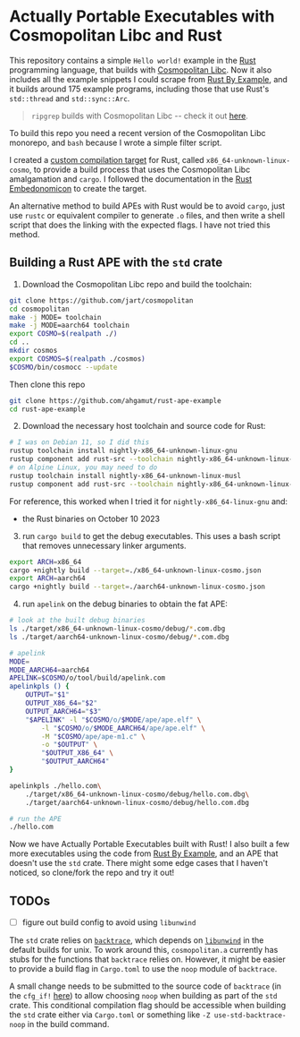# Actually Portable Executables with Cosmopolitan Libc and Rust

This repository contains a simple `Hello world!` example in the [Rust][rust]
programming language, that builds with [Cosmopolitan Libc][cosmo]. Now it also
includes all the example snippets I could scrape from [Rust By Example][rbe],
and it builds around 175 example programs, including those that use Rust's
`std::thread` and `std::sync::Arc`.

> `ripgrep` builds with Cosmopolitan Libc -- check it out
> [here](https://github.com/ahgamut/ripgrep/tree/cosmopolitan).


To build this repo you need a recent version of the Cosmopolitan Libc monorepo,
and `bash` because I wrote a simple filter script.

I created a [custom compilation target][custom-target] for Rust, called
`x86_64-unknown-linux-cosmo`, to provide a build process that uses the
Cosmopolitan Libc amalgamation and `cargo`. I followed the documentation in the
[Rust Embedonomicon][custom-embed] to create the target.

An alternative method to build APEs with Rust would be to avoid `cargo`, just
use `rustc` or equivalent compiler to generate `.o` files, and then write a
shell script that does the linking with the expected flags. I have not tried
this method.

## Building a Rust APE with the `std` crate

1. Download the Cosmopolitan Libc repo and build the toolchain:

```bash
git clone https://github.com/jart/cosmopolitan
cd cosmopolitan
make -j MODE= toolchain
make -j MODE=aarch64 toolchain
export COSMO=$(realpath ./)
cd ..
mkdir cosmos
export COSMOS=$(realpath ./cosmos)
$COSMO/bin/cosmocc --update
```

Then clone this repo

```bash
git clone https://github.com/ahgamut/rust-ape-example
cd rust-ape-example
```

2. Download the necessary host toolchain and source code for Rust:

```bash
# I was on Debian 11, so I did this
rustup toolchain install nightly-x86_64-unknown-linux-gnu
rustup component add rust-src --toolchain nightly-x86_64-unknown-linux-gnu
# on Alpine Linux, you may need to do
rustup toolchain install nightly-x86_64-unknown-linux-musl
rustup component add rust-src --toolchain nightly-x86_64-unknown-linux-musl
```

For reference, this worked when I tried it for `nightly-x86_64-linux-gnu` and:

* the Rust binaries on October 10 2023

3. run `cargo build` to get the debug executables. This uses a bash script that
   removes unnecessary linker arguments.

```bash
export ARCH=x86_64
cargo +nightly build --target=./x86_64-unknown-linux-cosmo.json
export ARCH=aarch64
cargo +nightly build --target=./aarch64-unknown-linux-cosmo.json
```


4. run `apelink` on the debug binaries to obtain the fat APE:

```bash
# look at the built debug binaries
ls ./target/x86_64-unknown-linux-cosmo/debug/*.com.dbg
ls ./target/aarch64-unknown-linux-cosmo/debug/*.com.dbg

# apelink
MODE=
MODE_AARCH64=aarch64
APELINK=$COSMO/o/tool/build/apelink.com
apelinkpls () {
    OUTPUT="$1"
    OUTPUT_X86_64="$2"
    OUTPUT_AARCH64="$3"
    "$APELINK" -l "$COSMO/o/$MODE/ape/ape.elf" \
        -l "$COSMO/o/$MODE_AARCH64/ape/ape.elf" \
        -M "$COSMO/ape/ape-m1.c" \
        -o "$OUTPUT" \
        "$OUTPUT_X86_64" \
        "$OUTPUT_AARCH64"
}

apelinkpls ./hello.com\
    ./target/x86_64-unknown-linux-cosmo/debug/hello.com.dbg\
    ./target/aarch64-unknown-linux-cosmo/debug/hello.com.dbg

# run the APE
./hello.com
```

Now we have Actually Portable Executables built with Rust! I also built a few
more executables using the code from [Rust By Example][rbe], and an APE that
doesn't use the `std` crate. There might some edge cases that I haven't noticed,
so clone/fork the repo and try it out!

## TODOs

- [ ] figure out build config to avoid using `libunwind`

The `std` crate relies on
[`backtrace`](https://github.com/rust-lang/backtrace-rs), which depends on
[`libunwind`](https://github.com/libunwind/libunwind) in the default builds for
unix. To work around this, `cosmopolitan.a` currently has stubs for the
functions that `backtrace` relies on. However, it might be easier to provide a
build flag in `Cargo.toml` to use the `noop` module of `backtrace`. 

A small change needs to be submitted to the source code of `backtrace` (in the
`cfg_if!`
[here](https://github.com/rust-lang/backtrace-rs/blob/4e5a3f72929f152752d5659e95bb15c8f6b41eff/src/backtrace/mod.rs#L128))
to allow choosing `noop` when building as part of the `std` crate. This
conditional compilation flag should be accessible when building the `std` crate
either via `Cargo.toml` or something like `-Z use-std-backtrace-noop` in the
build command.

[without-std-branch]: https://github.com/ahgamut/rust-ape-example/tree/without-std
[rust]: https://rust-lang.org
[rbe]: https://doc.rust-lang.org/rust-by-example/
[cosmo]: https://github.com/jart/cosmopolitan
[cosmo-nightly]: https://github.com/jart/cosmopolitan/commit/b69f3d2488dbaf9dcc541e699f5b7c09fbf046e0
[amalg-download]: https://justine.lol/cosmopolitan/download.html
[custom-target]: https://doc.rust-lang.org/rustc/targets/custom.html
[custom-embed]: https://docs.rust-embedded.org/embedonomicon/custom-target.html
